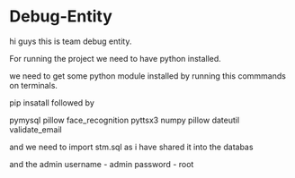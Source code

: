 # Debug-Entity
hi guys this is team debug entity.

For running the project we need to have python installed.

we need to get some python module installed by running this commmands on terminals.

pip insatall followed by 

pymysql
pillow
face_recognition
pyttsx3
numpy
pillow
dateutil
validate_email


and we need to import stm.sql as i have shared it into the databas 

and the admin  username - admin
               password - root

